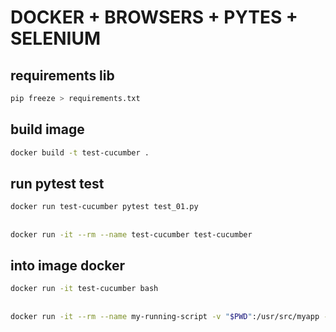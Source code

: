 # DOCKER + BROWSERS + PYTES + SELENIUM

## requirements lib
```bash
pip freeze > requirements.txt
```

## build image
```bash
docker build -t test-cucumber .
```
## run pytest test
```bash
docker run test-cucumber pytest test_01.py
```
## 
```bash
docker run -it --rm --name test-cucumber test-cucumber
```
## into image docker
```bash
docker run -it test-cucumber bash
```
## 
```bash
docker run -it --rm --name my-running-script -v "$PWD":/usr/src/myapp -w /usr/src/myapp python:3 python test_01.py
```




 


